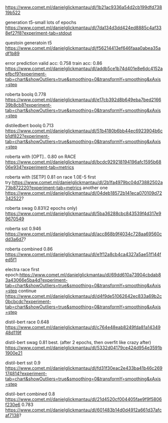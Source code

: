 https://www.comet.ml/danielglickmantau/dl/1b21ac9336a54d2cb199dfd73819b522


generation t5-small lots of epochs
https://www.comet.ml/danielglickmantau/dl/7da134d3dd424ed8885c4af338ef27f8?experiment-tab=stdout

questoin generatoin t5
https://www.comet.ml/danielglickmantau/dl/f56214413ef646faaa0abea35adf1b89

error prediction valid acc: 0.758 train acc: 0.86
https://www.comet.ml/danielglickmantau/dl/addb5ce1b74d401e8e6dc4152aefbcf9?experiment-tab=chart&showOutliers=true&smoothing=0&transformY=smoothing&xAxis=step


roberta boolq 0.778
https://www.comet.ml/danielglickmantau/dl/e17cb392d8b649eba7bed216639b8cb8?experiment-tab=chart&showOutliers=true&smoothing=0&transformY=smoothing&xAxis=step

distiledbert boolq 0.713
https://www.comet.ml/danielglickmantau/dl/51b4180b6bb44ec6923904b6cb1df822?experiment-tab=chart&showOutliers=true&smoothing=0&transformY=smoothing&xAxis=step

roberta with [OPT].. 0.80 on RACE
https://www.comet.ml/danielglickmantau/dl/bcdc929218194196afc1595b6806e934?experiment-tab=metrics

roberta with [SETP] 0.81 on race 1.0E-5
first try:https://www.comet.ml/danielglickmantau/dl/2b1fa4979bc04d73882502a73b872220?experiment-tab=metrics
another one 
https://www.comet.ml/danielglickmantau/dl/04deb18572b141eca070109d72342522?

roberta swag 0.831(2 epochs only)
https://www.comet.ml/danielglickmantau/dl/5ba36288cbc843539f4d317e99670549

roberta sst 0.946
https://www.comet.ml/danielglickmantau/dl/acc868b9f4034c728aa69560cdd3a6d7?

roberta combined 0.86
https://www.comet.ml/danielglickmantau/dl/e1f12a8cb4ca4327a5ae51f144fed5f1

electra race 
first epoch:https://www.comet.ml/danielglickmantau/dl/69dd610a73904cbdab83a43066e5ba4d?experiment-tab=chart&showOutliers=true&smoothing=0&transformY=smoothing&xAxis=step
continue https://www.comet.ml/danielglickmantau/dl/d4f9de51062642ec833a69b2c0bcbcdc?experiment-tab=chart&showOutliers=true&smoothing=0&transformY=smoothing&xAxis=step


distil-bert race 0.648
https://www.comet.ml/danielglickmantau/dl/c764e48eab8249fda81a1434948d119f

distil-bert swag 0.81 best. (after 2 epochs, then overfit like crazy after)
https://www.comet.ml/danielglickmantau/dl/5332d04179ce424d954e3591b1900e21

distil-bert sst 0.9 
https://www.comet.ml/danielglickmantau/dl/fd31f30eac2e433ba41b46c269174814?experiment-tab=chart&showOutliers=true&smoothing=0&transformY=smoothing&xAxis=step

distil-bert combined 0.8 
https://www.comet.ml/danielglickmantau/dl/21d4520cf004405fae9f9f5806f230e6
0.783 https://www.comet.ml/danielglickmantau/dl/601483b14d0d4912a661d37afcaf7138?